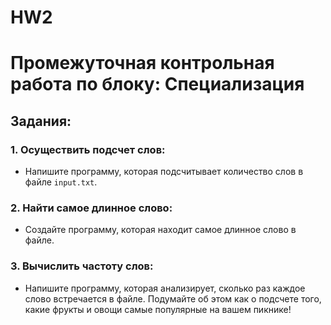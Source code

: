 # HW2
# Промежуточная контрольная работа по блоку: Специализация
## Задания:
### 1. Осуществить подсчет слов:
- Напишите программу, которая подсчитывает количество слов в
файле `input.txt`.
### 2. Найти самое длинное слово:
- Создайте программу, которая находит самое длинное слово в
файле.
### 3. Вычислить частоту слов:
- Напишите программу, которая анализирует, сколько раз каждое
слово встречается в файле. Подумайте об этом как о подсчете того,
какие фрукты и овощи самые популярные на вашем пикнике!
 
